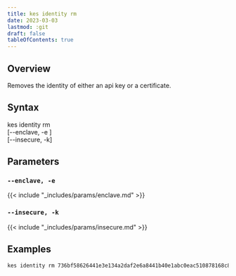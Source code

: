 ```yaml
---
title: kes identity rm
date: 2023-03-03
lastmod: :git
draft: false
tableOfContents: true
---
```


## Overview

Removes the identity of either an api key or a certificate.

## Syntax

kes identity rm                     \
             [--enclave, -e <name>] \
             [--insecure, -k]

## Parameters

### `--enclave, -e`

{{< include "_includes/params/enclave.md" >}}

### `--insecure, -k`

{{< include "_includes/params/insecure.md" >}}

## Examples

```sh
kes identity rm 736bf58626441e3e134a2daf2e6a8441b40e1abc0eac510878168c8aac9f2b0b
```

